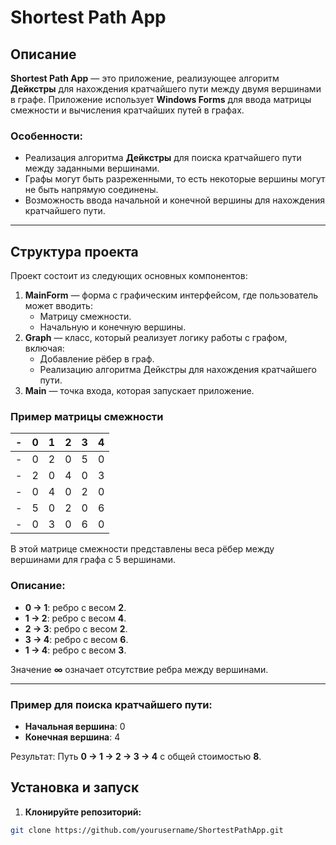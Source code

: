 # Shortest Path App
## Описание
**Shortest Path App** — это приложение, реализующее алгоритм **Дейкстры** для нахождения кратчайшего пути между двумя вершинами в графе. Приложение использует **Windows Forms** для ввода матрицы смежности и вычисления кратчайших путей в графах.

### Особенности:
- Реализация алгоритма **Дейкстры** для поиска кратчайшего пути между заданными вершинами.
- Графы могут быть разреженными, то есть некоторые вершины могут не быть напрямую соединены.
- Возможность ввода начальной и конечной вершины для нахождения кратчайшего пути.

---
## Структура проекта
Проект состоит из следующих основных компонентов:

1. **MainForm** — форма с графическим интерфейсом, где пользователь может вводить:
   - Матрицу смежности.
   - Начальную и конечную вершины.
2. **Graph** — класс, который реализует логику работы с графом, включая:
   - Добавление рёбер в граф.
   - Реализацию алгоритма Дейкстры для нахождения кратчайшего пути.
3. **Main** — точка входа, которая запускает приложение.


### Пример матрицы смежности
| - | 0 | 1 | 2 | 3 | 4 |
| - | - | - | - | - | - |
| - | 0 | 2 | 0 | 5 | 0 |
| - | 2 | 0 | 4 | 0 | 3 |
| - | 0 | 4 | 0 | 2 | 0 |
| - | 5 | 0 | 2 | 0 | 6 |
| - | 0 | 3 | 0 | 6 | 0 |
В этой матрице смежности представлены веса рёбер между вершинами для графа с 5 вершинами.


### Описание:
- **0 → 1**: ребро с весом **2**.
- **1 → 2**: ребро с весом **4**.
- **2 → 3**: ребро с весом **2**.
- **3 → 4**: ребро с весом **6**.
- **1 → 4**: ребро с весом **3**.

Значение **∞** означает отсутствие ребра между вершинами.

---

### Пример для поиска кратчайшего пути:
- **Начальная вершина**: 0
- **Конечная вершина**: 4

Результат: Путь **0 → 1 → 2 → 3 → 4** с общей стоимостью **8**.

## Установка и запуск

1. **Клонируйте репозиторий:**

```bash
git clone https://github.com/yourusername/ShortestPathApp.git
